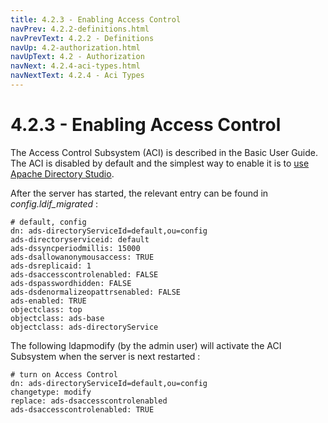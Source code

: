 ```yaml
---
title: 4.2.3 - Enabling Access Control
navPrev: 4.2.2-definitions.html
navPrevText: 4.2.2 - Definitions
navUp: 4.2-authorization.html
navUpText: 4.2 - Authorization
navNext: 4.2.4-aci-types.html
navNextText: 4.2.4 - Aci Types
---
```


# 4.2.3 - Enabling Access Control

The Access Control Subsystem (ACI) is described in the Basic User Guide. The ACI is disabled by default and the simplest way to enable it is to [use Apache Directory Studio](../basic-ug/3.2-basic-authorization.html#enable-the-aci-subsystem).

After the server has started, the relevant entry can be found in *config.ldif_migrated* :

    # default, config
    dn: ads-directoryServiceId=default,ou=config
    ads-directoryserviceid: default
    ads-dssyncperiodmillis: 15000
    ads-dsallowanonymousaccess: TRUE
    ads-dsreplicaid: 1
    ads-dsaccesscontrolenabled: FALSE
    ads-dspasswordhidden: FALSE
    ads-dsdenormalizeopattrsenabled: FALSE
    ads-enabled: TRUE
    objectclass: top
    objectclass: ads-base
    objectclass: ads-directoryService

The following ldapmodify (by the admin user) will activate the ACI Subsystem when the server is next restarted :

    # turn on Access Control
    dn: ads-directoryServiceId=default,ou=config
    changetype: modify
    replace: ads-dsaccesscontrolenabled
    ads-dsaccesscontrolenabled: TRUE
